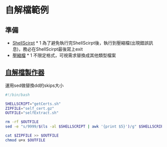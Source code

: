 # 自解檔範例
## 準備
* [ShellScirpt](getCerts.sh) * 1
  為了避免執行完ShellScirpt後，執行到壓縮檔(出現錯誤訊息)，務必在ShellScirpt最後寫上exit
* [壓縮檔](self_cert.gz) * 1
  不限定格式，可視需求替換成其他類型檔案

## [自解檔製作器](builder.sh)
運用sed做替換dd的skips大小
```bash
#!/bin/bash

SHELLSCRIPT="getCerts.sh"
ZIPFILE="self_cert.gz"
OUTFILE="selfExtract.sh"

rm -rf $OUTFILE
sed -e "s/9999/$(ls -al $SHELLSCRIPT | awk '{print $5}')/g" $SHELLSCRIPT >> $OUTFILE

cat $ZIPFILE >> $OUTFILE 
chmod u+x $OUTFILE
```

